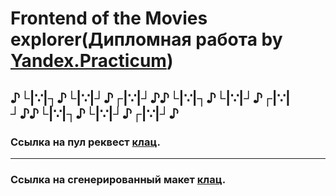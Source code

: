 # Frontend of the Movies explorer(Дипломная работа by [Yandex.Practicum](https://practicum.yandex.ru/ "Практикум"))

♪└|∵|┐♪└|∵|┘♪┌|∵|┘♪♪└|∵|┐♪└|∵|┘♪┌|∵|┘♪♪└|∵|┐♪└|∵|┘♪┌|∵|┘♪
----
### Ссылка на пул реквест [клац](https://github.com/MethodM4N/movies-explorer-frontend/pull/2 "Пул реквест").
----
### Ссылка на сгенерированный макет [клац](https://disk.yandex.ru/d/2L8N6GiaMf_ORg "Макет").